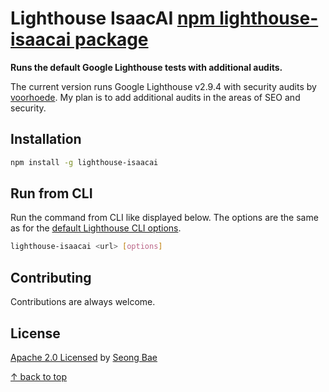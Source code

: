 # Lighthouse IsaacAI [npm lighthouse-isaacai package](https://npmjs.org/package/lighthouse-isaacai)

**Runs the default Google Lighthouse tests with additional audits.**

The current version runs Google Lighthouse v2.9.4 with security audits by [voorhoede](https://github.com/voorhoede/lighthouse-security).  My plan is to add additional audits in the areas of SEO and security.

## Installation

```sh
npm install -g lighthouse-isaacai
```

## Run from CLI

Run the command from CLI like displayed below. The options are the same as for
the [default Lighthouse CLI options](https://github.com/GoogleChrome/lighthouse#cli-options).

```sh
lighthouse-isaacai <url> [options]
```

## Contributing

Contributions are always welcome. 

## License

[Apache 2.0 Licensed](LICENSE) by [Seong Bae](https://www.lnidigital.com/)

[↑ back to top](#readme)